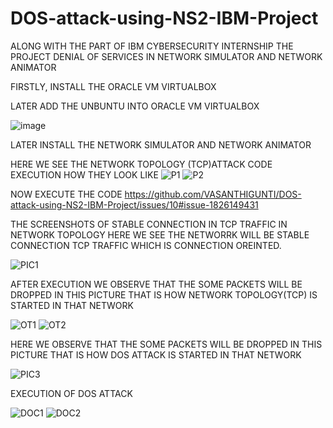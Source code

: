 # DOS-attack-using-NS2-IBM-Project

ALONG WITH THE PART OF IBM CYBERSECURITY INTERNSHIP THE PROJECT DENIAL OF SERVICES IN NETWORK SIMULATOR AND NETWORK ANIMATOR              

FIRSTLY, INSTALL THE ORACLE VM VIRTUALBOX 

LATER ADD THE UNBUNTU INTO ORACLE VM VIRTUALBOX

![image](https://github.com/VASANTHIGUNTI/DOS-attack-using-NS2-IBM-Project/assets/137752327/1a304545-424a-4ef4-b58d-612e7c25f63f)

LATER INSTALL THE NETWORK SIMULATOR AND NETWORK ANIMATOR

HERE WE SEE THE NETWORK TOPOLOGY (TCP)ATTACK CODE EXECUTION HOW THEY LOOK LIKE
![P1](https://github.com/VASANTHIGUNTI/DOS-attack-using-NS2-IBM-Project/assets/137752327/405906eb-877d-49a2-b275-be107a947b2b)
![P2](https://github.com/VASANTHIGUNTI/DOS-attack-using-NS2-IBM-Project/assets/137752327/296b38b9-0a67-413e-a6dd-dd139f145b5e)

NOW EXECUTE THE CODE
https://github.com/VASANTHIGUNTI/DOS-attack-using-NS2-IBM-Project/issues/10#issue-1826149431


THE SCREENSHOTS OF STABLE CONNECTION IN TCP TRAFFIC IN NETWORK TOPOLOGY HERE WE SEE THE NETWORRK WILL BE STABLE CONNECTION TCP TRAFFIC WHICH IS CONNECTION OREINTED.

![PIC1](https://github.com/VASANTHIGUNTI/DOS-attack-using-NS2-IBM-Project/assets/137752327/269437cc-9bd2-4cf0-ac99-6903ccc6259d)



 AFTER EXECUTION WE OBSERVE THAT THE SOME PACKETS WILL BE DROPPED IN THIS PICTURE THAT IS HOW NETWORK TOPOLOGY(TCP) IS STARTED IN THAT NETWORK

 
![OT1](https://github.com/VASANTHIGUNTI/DOS-attack-using-NS2-IBM-Project/assets/137752327/a5a937f0-a502-45f1-99d7-84b6511ae1c7)
![OT2](https://github.com/VASANTHIGUNTI/DOS-attack-using-NS2-IBM-Project/assets/137752327/c748695a-e417-4bb1-937e-67606e0fe3fe)


HERE WE OBSERVE THAT THE SOME PACKETS WILL BE DROPPED IN THIS PICTURE THAT IS HOW DOS ATTACK IS STARTED IN THAT NETWORK

![PIC3](https://github.com/VASANTHIGUNTI/DOS-attack-using-NS2-IBM-Project/assets/137752327/839595a8-c781-4240-a01f-f88aa4790d6b)

EXECUTION OF DOS ATTACK

![DOC1](https://github.com/VASANTHIGUNTI/DOS-attack-using-NS2-IBM-Project/assets/137752327/785ad507-ee82-4a61-a3fd-c2ca09025237)
![DOC2](https://github.com/VASANTHIGUNTI/DOS-attack-using-NS2-IBM-Project/assets/137752327/84c76291-b727-4f53-b213-572f4e1034a1)











